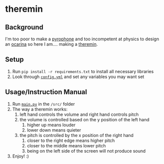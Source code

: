 # theremin

## Background
I'm too poor to make a [pyrophone](https://en.wikipedia.org/wiki/Pyrophone) and too incompetent at physics to design an [ocarina](https://en.wikipedia.org/wiki/Ocarina) so here I am.... making a [theremin](https://en.wikipedia.org/wiki/Theremin).

## Setup
1. Run `pip install -r requirements.txt` to install all necessary libraries
2. Look through [`config.yml`](./config.yml) and set any variables you may want set

## Usage/Instruction Manual
1. Run [`main.py`](./src/main.py) in the `/src/` folder
2. The way a theremin works: 
   1. left hand controls the volume and right hand controls pitch
   2. the volume is controlled based on the y position of the left hand
      1. higher up means louder
      2. lower down means quieter
   3. the pitch is controlled by the x position of the right hand
      1. closer to the right edge means higher pitch
      2. closer to the middle means lower pitch
      3. being on the left side of the screen will not produce sound
3. Enjoy! :)